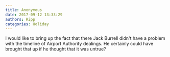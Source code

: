 ```yaml
---
title: Anonymous
date: 2017-09-12 13:33:29
authors: Ripp
categories: Holiday
---
```


 I would like to bring up the fact that there Jack Burrell didn't have a problem with the timeline of Airport Authority dealings. He certainly could have brought that up if he thought that it was untrue?